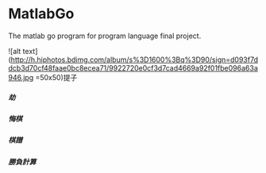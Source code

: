 MatlabGo
========

The matlab go program for program language final project.



![alt text](http://h.hiphotos.bdimg.com/album/s%3D1600%3Bq%3D90/sign=d093f7ddcb3d70cf48faae0bc8ecea71/9922720e0cf3d7cad4669a92f01fbe096a63a946.jpg =50x50)提子
##### 劫
##### 悔棋
##### 棋譜
##### 勝負計算
